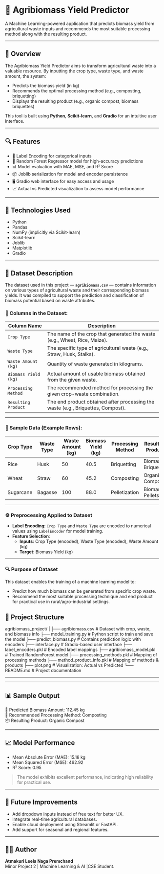 # 🌾 Agribiomass Yield Predictor

A Machine Learning-powered application that predicts biomass yield from agricultural waste inputs and recommends the most suitable processing method along with the resulting product.

---

## 📌 Overview

The Agribiomass Yield Predictor aims to transform agricultural waste into a valuable resource. By inputting the crop type, waste type, and waste amount, the system:
- Predicts the biomass yield (in kg)
- Recommends the optimal processing method (e.g., composting, briquetting)
- Displays the resulting product (e.g., organic compost, biomass briquettes)

This tool is built using **Python**, **Scikit-learn**, and **Gradio** for an intuitive user interface.

---

## 🔍 Features

- 🌱 Label Encoding for categorical inputs
- 🧠 Random Forest Regressor model for high-accuracy predictions
- 📊 Model evaluation with MAE, MSE, and R² Score
- 📦 Joblib serialization for model and encoder persistence
- 🖥️ Gradio web interface for easy access and usage
- 📈 Actual vs Predicted visualization to assess model performance

---

## 🧰 Technologies Used

- Python
- Pandas
- NumPy (implicitly via Scikit-learn)
- Scikit-learn
- Joblib
- Matplotlib
- Gradio

---

## 📂 Dataset Description

The dataset used in this project — **`agribiomass.csv`** — contains information on various types of agricultural waste and their corresponding biomass yields. It was compiled to support the prediction and classification of biomass potential based on waste attributes.

### 📄 Columns in the Dataset:

| Column Name              | Description                                                                 |
|--------------------------|-----------------------------------------------------------------------------|
| `Crop Type`              | The name of the crop that generated the waste (e.g., Wheat, Rice, Maize).   |
| `Waste Type`             | The specific type of agricultural waste (e.g., Straw, Husk, Stalks).        |
| `Waste Amount (kg)`      | Quantity of waste generated in kilograms.                                   |
| `Biomass Yield (kg)`     | Actual amount of usable biomass obtained from the given waste.              |
| `Processing Method`      | The recommended method for processing the given crop-waste combination.     |
| `Resulting Product`      | The end product obtained after processing the waste (e.g., Briquettes, Compost). |

---

### 🧪 Sample Data (Example Rows):

| Crop Type | Waste Type | Waste Amount (kg) | Biomass Yield (kg) | Processing Method | Resulting Product     |
|-----------|------------|-------------------|---------------------|-------------------|------------------------|
| Rice      | Husk       | 50                | 40.5                | Briquetting       | Biomass Briquettes     |
| Wheat     | Straw      | 60                | 45.2                | Composting        | Organic Compost        |
| Sugarcane | Bagasse    | 100               | 88.0                | Pelletization     | Biomass Pellets        |

---

### ⚙️ Preprocessing Applied to Dataset

- **Label Encoding**: `Crop Type` and `Waste Type` are encoded to numerical values using `LabelEncoder` for model training.
- **Feature Selection**:
  - **Inputs**: Crop Type (encoded), Waste Type (encoded), Waste Amount (kg)
  - **Target**: Biomass Yield (kg)

---

### 🔍 Purpose of Dataset

This dataset enables the training of a machine learning model to:
- Predict how much biomass can be generated from specific crop waste.
- Recommend the most suitable processing technique and end product for practical use in rural/agro-industrial settings.


## 📁 Project Structure

agribiomass_project/
|
├── agribiomass.csv                  # Dataset with crop, waste, and biomass info
├── model_training.py               # Python script to train and save the model
├── predict_biomass.py              # Contains prediction logic with encoders
├── interface.py                    # Gradio-based user interface
├── label_encoders.pkl              # Encoded label mappings
├── agribiomass_model.pkl           # Trained RandomForest model
├── processing_methods.pkl          # Mapping of processing methods
├── method_product_info.pkl         # Mapping of methods & products
├── plot.png                        # Visualization: Actual vs Predicted
└── README.md                       # Project documentation

---

---

## 📊 Sample Output

🌾 Predicted Biomass Amount: 112.45 kg  
🔧 Recommended Processing Method: Composting  
📦 Resulting Product: Organic Compost

---

## 📈 Model Performance

- Mean Absolute Error (MAE): 15.18 kg
- Mean Squared Error (MSE): 462.92
- R² Score: 0.95

> The model exhibits excellent performance, indicating high reliability for practical use.

---

## 📝 Future Improvements

- Add dropdown inputs instead of free text for better UX.
- Integrate real-time agricultural databases.
- Enable cloud deployment using Streamlit or FastAPI.
- Add support for seasonal and regional features.

---

## 👨‍💻 Author

**Atmakuri Leela Naga Premchand**  
Minor Project 2 | Machine Learning & AI |CSE Student.
